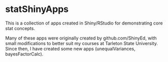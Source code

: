 statShinyApps
=======

This is a collection of apps created in Shiny/RStudio for demonstrating core stat concepts. 

Many of these apps were originally created by github.com/ShinyEd, with small modifications to better suit my courses at Tarleton State University.  Since then, I have created some new apps (unequalVariances, bayesFactorCalc).
